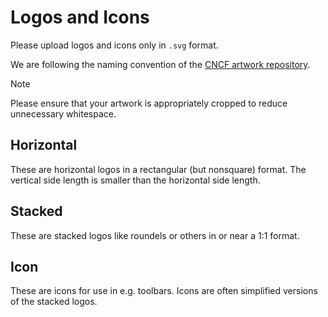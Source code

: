 # Logos and Icons

Please upload logos and icons only in ```.svg``` format.

We are following the naming convention of the [CNCF artwork repository](https://github.com/cncf/artwork/tree/main/projects).

> [!NOTE]  
> Please ensure that your artwork is appropriately cropped to reduce unnecessary whitespace.

## Horizontal

These are horizontal logos in a rectangular (but nonsquare) format. The vertical side length is smaller than the horizontal side length.

## Stacked

These are stacked logos like roundels or others in or near a 1:1 format.

## Icon

These are icons for use in e.g. toolbars. Icons are often simplified versions of the stacked logos.